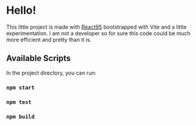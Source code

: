 # Hello!

This little project is made with [React95](https://github.com/React95/React95) bootstrapped with Vite and a little experimentation. I am not a developer so for sure this code could be much more efficient and pretty than it is.

## Available Scripts

In the project directory, you can run:

### `npm start`

### `npm test`

### `npm build`
